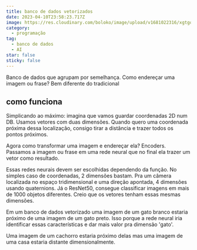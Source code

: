 ```yaml
---
title: banco de dados vetorizados
date: 2023-04-10T23:58:23.717Z
image: https://res.cloudinary.com/boloko/image/upload/v1681022316/xgtgogbp6pbozifyrpwy.png
category:
  - programação 
tag:
  - banco de dados
  - AI
star: false
sticky: false
---
```


Banco de dados que agrupam por semelhança. Como endereçar uma imagem ou frase? Bem diferente do tradicional 

## como funciona

Simplicando ao máximo: imagina que vamos guardar coordenadas 2D num DB. Usamos vetores com duas dimensões. Quando quero uma coordenada próxima dessa localização, consigo tirar a distância e trazer todos os pontos próximos.

Agora como transformar uma imagem e endereçar ela? Encoders. Passamos a imagem ou frase em uma rede neural que no final ela trazer um vetor como resultado.

Essas redes neurais devem ser escolhidas dependendo da função. No simples caso de coordenadas, 2 dimensões bastam. Pra um câmera localizada no espaço tridimensional e uma direção apontada, 4 dimensões usando quaternions. Já o ResNet50, consegue classificar imagens em mais de 1000 objetos diferentes. Creio que os vetores tenham essas mesmas dimensões. 

Em um banco de dados vetorizado uma imagem de um gato branco estaria próximo de uma imagem de um gato preto. Isso porque a rede neural iria identificar essas características e dar mais valor pra dimensão 'gato'. 

Uma imagem de um cachorro estaria próximo delas mas uma imagem de uma casa estaria distante dimensionalmente.